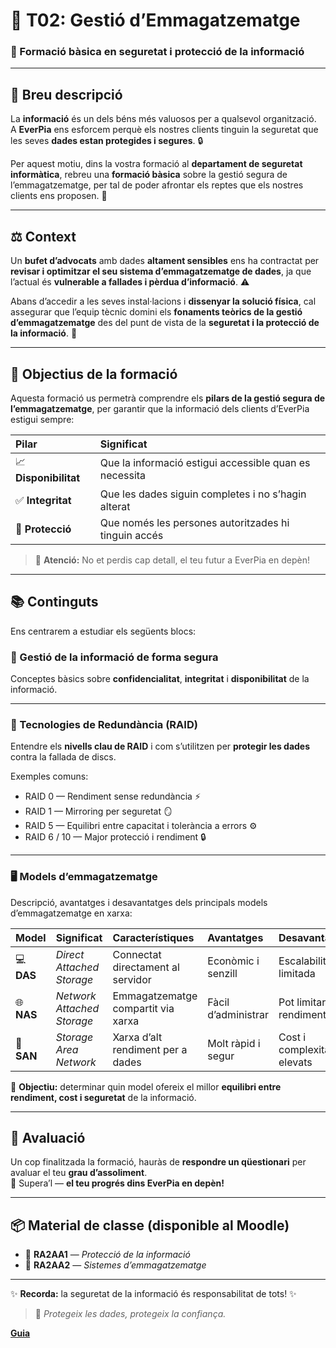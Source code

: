 # 🧠 T02: Gestió d’Emmagatzematge  
### 💾 Formació bàsica en seguretat i protecció de la informació  

---

## 📝 Breu descripció

La **informació** és un dels béns més valuosos per a qualsevol organització.  
A **EverPia** ens esforcem perquè els nostres clients tinguin la seguretat que les seves **dades estan protegides i segures**. 🔒  

Per aquest motiu, dins la vostra formació al **departament de seguretat informàtica**, rebreu una **formació bàsica** sobre la gestió segura de l’emmagatzematge, per tal de poder afrontar els reptes que els nostres clients ens proposen. 🚀  

---

## ⚖️ Context

Un **bufet d’advocats** amb dades **altament sensibles** ens ha contractat per **revisar i optimitzar el seu sistema d’emmagatzematge de dades**, ja que l’actual és **vulnerable a fallades i pèrdua d’informació**. ⚠️  

Abans d’accedir a les seves instal·lacions i **dissenyar la solució física**, cal assegurar que l’equip tècnic domini els **fonaments teòrics de la gestió d’emmagatzematge** des del punt de vista de la **seguretat i la protecció de la informació**. 🧩  

---

## 🎯 Objectius de la formació

Aquesta formació us permetrà comprendre els **pilars de la gestió segura de l’emmagatzematge**, per garantir que la informació dels clients d’EverPia estigui sempre:

| Pilar | Significat |
|:------|:------------|
| 📈 **Disponibilitat** | Que la informació estigui accessible quan es necessita |
| ✅ **Integritat** | Que les dades siguin completes i no s’hagin alterat |
| 🔐 **Protecció** | Que només les persones autoritzades hi tinguin accés |

> 👀 **Atenció:** No et perdis cap detall, el teu futur a EverPia en depèn!

---

## 📚 Continguts

Ens centrarem a estudiar els següents blocs:

### 🔰 Gestió de la informació de forma segura
Conceptes bàsics sobre **confidencialitat**, **integritat** i **disponibilitat** de la informació.

---

### 💽 Tecnologies de Redundància (RAID)
Entendre els **nivells clau de RAID** i com s’utilitzen per **protegir les dades** contra la fallada de discs.  

Exemples comuns:
- RAID 0 — Rendiment sense redundància ⚡  
- RAID 1 — Mirroring per seguretat 🪞  
- RAID 5 — Equilibri entre capacitat i tolerància a errors ⚙️  
- RAID 6 / 10 — Major protecció i rendiment 🔒  

---

### 🖥️ Models d’emmagatzematge
Descripció, avantatges i desavantatges dels principals models d’emmagatzematge en xarxa:

| Model | Significat | Característiques | Avantatges | Desavantatges |
|:------|:------------|:----------------|:------------|:----------------|
| 💻 **DAS** | *Direct Attached Storage* | Connectat directament al servidor | Econòmic i senzill | Escalabilitat limitada |
| 🌐 **NAS** | *Network Attached Storage* | Emmagatzematge compartit via xarxa | Fàcil d’administrar | Pot limitar el rendiment |
| 🧩 **SAN** | *Storage Area Network* | Xarxa d’alt rendiment per a dades | Molt ràpid i segur | Cost i complexitat elevats |

🎯 **Objectiu:** determinar quin model ofereix el millor **equilibri entre rendiment, cost i seguretat** de la informació.

---

## 🧾 Avaluació

Un cop finalitzada la formació, hauràs de **respondre un qüestionari** per avaluar el teu **grau d’assoliment**.  
💪 Supera’l — **el teu progrés dins EverPia en depèn!**

---

## 📦 Material de classe (disponible al Moodle)

- 📘 **RA2AA1** — *Protecció de la informació*  
- 💾 **RA2AA2** — *Sistemes d’emmagatzematge*  

---


✨ **Recorda:** la seguretat de la informació és responsabilitat de tots! ✨  
> 🔐 *Protegeix les dades, protegeix la confiança.*

[**Guia**](guia.md)
